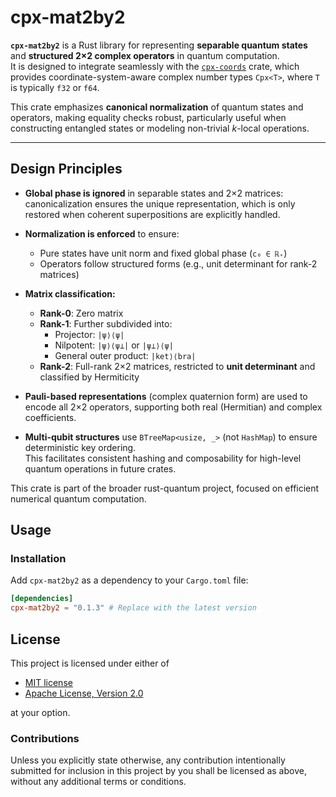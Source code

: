 # cpx-mat2by2

**`cpx-mat2by2`** is a Rust library for representing **separable quantum states** and **structured 2×2 complex operators** in quantum computation.  
It is designed to integrate seamlessly with the [`cpx-coords`](https://crates.io/crates/cpx-coords) crate, which provides coordinate-system-aware complex number types `Cpx<T>`, where `T` is typically `f32` or `f64`.

This crate emphasizes **canonical normalization** of quantum states and operators, making equality checks robust, particularly useful when constructing entangled states or modeling non-trivial *k*-local operations.

---

## Design Principles

- **Global phase is ignored** in separable states and 2×2 matrices: canonicalization ensures the unique representation, which is only restored when coherent superpositions are explicitly handled.

- **Normalization is enforced** to ensure:
  - Pure states have unit norm and fixed global phase (`c₀ ∈ ℝ₊`)
  - Operators follow structured forms (e.g., unit determinant for rank-2 matrices)

- **Matrix classification:**
  - **Rank-0**: Zero matrix
  - **Rank-1**: Further subdivided into:
    - Projector: `|ψ⟩⟨ψ|`
    - Nilpotent: `|ψ⟩⟨ψ⊥|` or `|ψ⊥⟩⟨ψ|`
    - General outer product: `|ket⟩⟨bra|`
  - **Rank-2**: Full-rank 2×2 matrices, restricted to **unit determinant** and classified by Hermiticity

- **Pauli-based representations** (complex quaternion form) are used to encode all 2×2 operators, supporting both real (Hermitian) and complex coefficients.

- **Multi-qubit structures** use `BTreeMap<usize, _>` (not `HashMap`) to ensure deterministic key ordering.  
  This facilitates consistent hashing and composability for high-level quantum operations in future crates.


This crate is part of the broader rust-quantum project, focused on efficient numerical quantum computation.

## Usage

### Installation

Add `cpx-mat2by2` as a dependency to your `Cargo.toml` file:

```toml
[dependencies]
cpx-mat2by2 = "0.1.3" # Replace with the latest version
```

## License

This project is licensed under either of

- [MIT license](LICENSE-MIT)
- [Apache License, Version 2.0](LICENSE-APACHE)

at your option.


### Contributions

Unless you explicitly state otherwise, any contribution intentionally submitted for inclusion in this project by you shall be licensed as above, without any additional terms or conditions.
